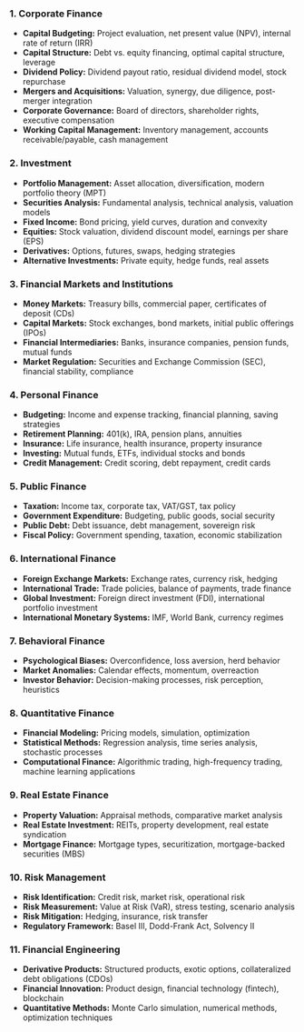 ### 1. **Corporate Finance**
- **Capital Budgeting:** Project evaluation, net present value (NPV), internal rate of return (IRR)
- **Capital Structure:** Debt vs. equity financing, optimal capital structure, leverage
- **Dividend Policy:** Dividend payout ratio, residual dividend model, stock repurchase
- **Mergers and Acquisitions:** Valuation, synergy, due diligence, post-merger integration
- **Corporate Governance:** Board of directors, shareholder rights, executive compensation
- **Working Capital Management:** Inventory management, accounts receivable/payable, cash management

### 2. **Investment**
- **Portfolio Management:** Asset allocation, diversification, modern portfolio theory (MPT)
- **Securities Analysis:** Fundamental analysis, technical analysis, valuation models
- **Fixed Income:** Bond pricing, yield curves, duration and convexity
- **Equities:** Stock valuation, dividend discount model, earnings per share (EPS)
- **Derivatives:** Options, futures, swaps, hedging strategies
- **Alternative Investments:** Private equity, hedge funds, real assets

### 3. **Financial Markets and Institutions**
- **Money Markets:** Treasury bills, commercial paper, certificates of deposit (CDs)
- **Capital Markets:** Stock exchanges, bond markets, initial public offerings (IPOs)
- **Financial Intermediaries:** Banks, insurance companies, pension funds, mutual funds
- **Market Regulation:** Securities and Exchange Commission (SEC), financial stability, compliance

### 4. **Personal Finance**
- **Budgeting:** Income and expense tracking, financial planning, saving strategies
- **Retirement Planning:** 401(k), IRA, pension plans, annuities
- **Insurance:** Life insurance, health insurance, property insurance
- **Investing:** Mutual funds, ETFs, individual stocks and bonds
- **Credit Management:** Credit scoring, debt repayment, credit cards

### 5. **Public Finance**
- **Taxation:** Income tax, corporate tax, VAT/GST, tax policy
- **Government Expenditure:** Budgeting, public goods, social security
- **Public Debt:** Debt issuance, debt management, sovereign risk
- **Fiscal Policy:** Government spending, taxation, economic stabilization

### 6. **International Finance**
- **Foreign Exchange Markets:** Exchange rates, currency risk, hedging
- **International Trade:** Trade policies, balance of payments, trade finance
- **Global Investment:** Foreign direct investment (FDI), international portfolio investment
- **International Monetary Systems:** IMF, World Bank, currency regimes

### 7. **Behavioral Finance**
- **Psychological Biases:** Overconfidence, loss aversion, herd behavior
- **Market Anomalies:** Calendar effects, momentum, overreaction
- **Investor Behavior:** Decision-making processes, risk perception, heuristics

### 8. **Quantitative Finance**
- **Financial Modeling:** Pricing models, simulation, optimization
- **Statistical Methods:** Regression analysis, time series analysis, stochastic processes
- **Computational Finance:** Algorithmic trading, high-frequency trading, machine learning applications

### 9. **Real Estate Finance**
- **Property Valuation:** Appraisal methods, comparative market analysis
- **Real Estate Investment:** REITs, property development, real estate syndication
- **Mortgage Finance:** Mortgage types, securitization, mortgage-backed securities (MBS)

### 10. **Risk Management**
- **Risk Identification:** Credit risk, market risk, operational risk
- **Risk Measurement:** Value at Risk (VaR), stress testing, scenario analysis
- **Risk Mitigation:** Hedging, insurance, risk transfer
- **Regulatory Framework:** Basel III, Dodd-Frank Act, Solvency II

### 11. **Financial Engineering**
- **Derivative Products:** Structured products, exotic options, collateralized debt obligations (CDOs)
- **Financial Innovation:** Product design, financial technology (fintech), blockchain
- **Quantitative Methods:** Monte Carlo simulation, numerical methods, optimization techniques

